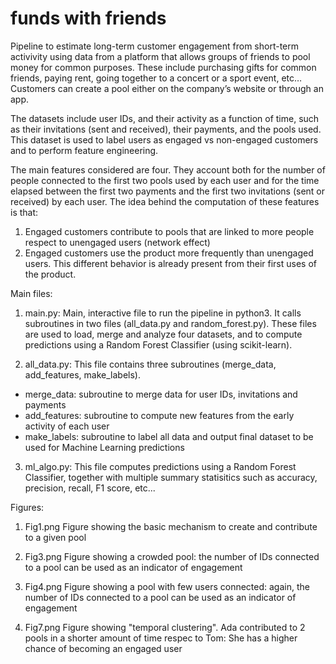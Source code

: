 # funds with friends
Pipeline to estimate long-term customer engagement from short-term activivity using data from a 
platform that allows groups of friends to pool money for common purposes. These include purchasing 
gifts for common friends, paying rent, going together to a concert or a sport event, etc…
Customers can create a pool either on the company’s website or through an app. 

The datasets include user IDs, and their activity as a function of time, such as their invitations 
(sent and received), their payments, and the pools used. This dataset is used to label users as engaged 
vs non-engaged customers and to perform feature engineering. 

The main features considered are four. They account both for the number of people connected to 
the first two pools used by each user and for the time elapsed between the first two payments and the first 
two invitations (sent or received) by each user. The idea behind the computation of these features is that:
1) Engaged customers contribute to pools that are linked to more people respect to unengaged users (network effect)
2) Engaged customers use the product more frequently than unengaged users. This different behavior 
is already present from their first uses of the product.

Main files:

1) main.py: Main, interactive file to run the pipeline in python3. It calls subroutines in two files 
(all_data.py and random_forest.py). These files are used to load, merge and analyze four datasets, 
and to compute predictions using a Random Forest Classifier (using scikit-learn). 

2) all_data.py: This file contains three subroutines (merge_data, add_features, make_labels).
- merge_data: subroutine to merge data for user IDs, invitations and payments
- add_features: subroutine to compute new features from the early activity of each user
- make_labels: subroutine to label all data and output final dataset to be used for Machine Learning predictions 

3) ml_algo.py: This file computes predictions using a Random Forest Classifier, together with multiple summary 
statisitics such as accuracy, precision, recall, F1 score, etc...

Figures:

1) Fig1.png
Figure showing the basic mechanism to create and contribute to a given pool

2) Fig3.png
Figure showing a crowded pool: the number of IDs connected to a pool can be used as an indicator of engagement

3) Fig4.png
Figure showing a pool with few users connected: again, the number of IDs connected to a pool can be used as an indicator of engagement

4) Fig7.png
Figure showing "temporal clustering". Ada contributed to 2 pools in a shorter amount of time respec to Tom: She has a higher chance of becoming an engaged user

